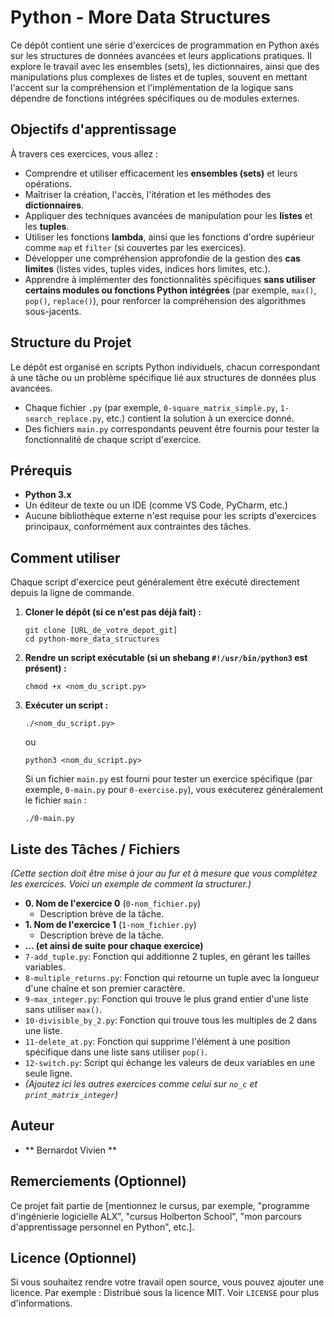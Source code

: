 # Python - More Data Structures

Ce dépôt contient une série d'exercices de programmation en Python axés sur les structures de données avancées et leurs applications pratiques. Il explore le travail avec les ensembles (sets), les dictionnaires, ainsi que des manipulations plus complexes de listes et de tuples, souvent en mettant l'accent sur la compréhension et l'implémentation de la logique sans dépendre de fonctions intégrées spécifiques ou de modules externes.

## Objectifs d'apprentissage

À travers ces exercices, vous allez :
*   Comprendre et utiliser efficacement les **ensembles (sets)** et leurs opérations.
*   Maîtriser la création, l'accès, l'itération et les méthodes des **dictionnaires**.
*   Appliquer des techniques avancées de manipulation pour les **listes** et les **tuples**.
*   Utiliser les fonctions **lambda**, ainsi que les fonctions d'ordre supérieur comme `map` et `filter` (si couvertes par les exercices).
*   Développer une compréhension approfondie de la gestion des **cas limites** (listes vides, tuples vides, indices hors limites, etc.).
*   Apprendre à implémenter des fonctionnalités spécifiques **sans utiliser certains modules ou fonctions Python intégrées** (par exemple, `max()`, `pop()`, `replace()`), pour renforcer la compréhension des algorithmes sous-jacents.

## Structure du Projet

Le dépôt est organisé en scripts Python individuels, chacun correspondant à une tâche ou un problème spécifique lié aux structures de données plus avancées.

*   Chaque fichier `.py` (par exemple, `0-square_matrix_simple.py`, `1-search_replace.py`, etc.) contient la solution à un exercice donné.
*   Des fichiers `main.py` correspondants peuvent être fournis pour tester la fonctionnalité de chaque script d'exercice.

## Prérequis

*   **Python 3.x**
*   Un éditeur de texte ou un IDE (comme VS Code, PyCharm, etc.)
*   Aucune bibliothèque externe n'est requise pour les scripts d'exercices principaux, conformément aux contraintes des tâches.

## Comment utiliser

Chaque script d'exercice peut généralement être exécuté directement depuis la ligne de commande.

1.  **Cloner le dépôt (si ce n'est pas déjà fait) :**
    ```
    git clone [URL_de_votre_depot_git]
    cd python-more_data_structures
    ```

2.  **Rendre un script exécutable (si un shebang `#!/usr/bin/python3` est présent) :**
    ```
    chmod +x <nom_du_script.py>
    ```

3.  **Exécuter un script :**
    ```
    ./<nom_du_script.py>
    ```
    ou
    ```
    python3 <nom_du_script.py>
    ```

    Si un fichier `main.py` est fourni pour tester un exercice spécifique (par exemple, `0-main.py` pour `0-exercise.py`), vous exécuterez généralement le fichier `main` :
    ```
    ./0-main.py
    ```

## Liste des Tâches / Fichiers

*(Cette section doit être mise à jour au fur et à mesure que vous complétez les exercices. Voici un exemple de comment la structurer.)*

*   **0. Nom de l'exercice 0** (`0-nom_fichier.py`)
    *   Description brève de la tâche.
*   **1. Nom de l'exercice 1** (`1-nom_fichier.py`)
    *   Description brève de la tâche.
*   **... (et ainsi de suite pour chaque exercice)**
*   `7-add_tuple.py`: Fonction qui additionne 2 tuples, en gérant les tailles variables.
*   `8-multiple_returns.py`: Fonction qui retourne un tuple avec la longueur d'une chaîne et son premier caractère.
*   `9-max_integer.py`: Fonction qui trouve le plus grand entier d'une liste sans utiliser `max()`.
*   `10-divisible_by_2.py`: Fonction qui trouve tous les multiples de 2 dans une liste.
*   `11-delete_at.py`: Fonction qui supprime l'élément à une position spécifique dans une liste sans utiliser `pop()`.
*   `12-switch.py`: Script qui échange les valeurs de deux variables en une seule ligne.
*   *(Ajoutez ici les autres exercices comme celui sur `no_c` et `print_matrix_integer`)*

## Auteur

*   ** Bernardot Vivien **

## Remerciements (Optionnel)

Ce projet fait partie de [mentionnez le cursus, par exemple, "programme d'ingénierie logicielle ALX", "cursus Holberton School", "mon parcours d'apprentissage personnel en Python", etc.].

## Licence (Optionnel)

Si vous souhaitez rendre votre travail open source, vous pouvez ajouter une licence. Par exemple :
Distribué sous la licence MIT. Voir `LICENSE` pour plus d'informations.
